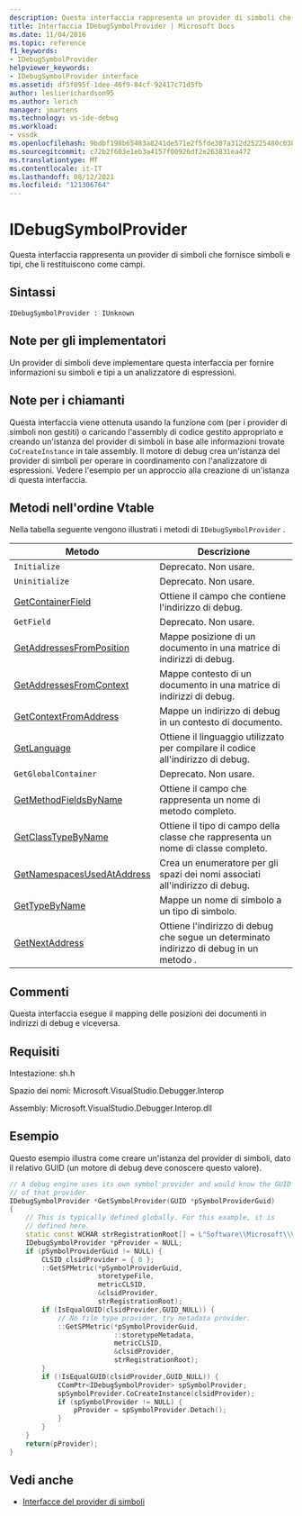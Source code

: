 ```yaml
---
description: Questa interfaccia rappresenta un provider di simboli che fornisce simboli e tipi, che li restituiscono come campi.
title: Interfaccia IDebugSymbolProvider | Microsoft Docs
ms.date: 11/04/2016
ms.topic: reference
f1_keywords:
- IDebugSymbolProvider
helpviewer_keywords:
- IDebugSymbolProvider interface
ms.assetid: df5f095f-1dee-46f9-84cf-92417c71d5fb
author: leslierichardson95
ms.author: lerich
manager: jmartens
ms.technology: vs-ide-debug
ms.workload:
- vssdk
ms.openlocfilehash: 9bdbf198b65483a8241de571e2f5fde307a312d25225480c63898da9323898f6
ms.sourcegitcommit: c72b2f603e1eb3a4157f00926df2e263831ea472
ms.translationtype: MT
ms.contentlocale: it-IT
ms.lasthandoff: 08/12/2021
ms.locfileid: "121306764"
---
```

# <a name="idebugsymbolprovider"></a>IDebugSymbolProvider
Questa interfaccia rappresenta un provider di simboli che fornisce simboli e tipi, che li restituiscono come campi.

## <a name="syntax"></a>Sintassi

```
IDebugSymbolProvider : IUnknown
```

## <a name="notes-for-implementers"></a>Note per gli implementatori
Un provider di simboli deve implementare questa interfaccia per fornire informazioni su simboli e tipi a un analizzatore di espressioni.

## <a name="notes-for-callers"></a>Note per i chiamanti
Questa interfaccia viene ottenuta usando la funzione com (per i provider di simboli non gestiti) o caricando l'assembly di codice gestito appropriato e creando un'istanza del provider di simboli in base alle informazioni trovate `CoCreateInstance` in tale assembly. Il motore di debug crea un'istanza del provider di simboli per operare in coordinamento con l'analizzatore di espressioni. Vedere l'esempio per un approccio alla creazione di un'istanza di questa interfaccia.

## <a name="methods-in-vtable-order"></a>Metodi nell'ordine Vtable
Nella tabella seguente vengono illustrati i metodi di `IDebugSymbolProvider` .

|Metodo|Descrizione|
|------------|-----------------|
|`Initialize`|Deprecato. Non usare.|
|`Uninitialize`|Deprecato. Non usare.|
|[GetContainerField](../../../extensibility/debugger/reference/idebugsymbolprovider-getcontainerfield.md)|Ottiene il campo che contiene l'indirizzo di debug.|
|`GetField`|Deprecato. Non usare.|
|[GetAddressesFromPosition](../../../extensibility/debugger/reference/idebugsymbolprovider-getaddressesfromposition.md)|Mappe posizione di un documento in una matrice di indirizzi di debug.|
|[GetAddressesFromContext](../../../extensibility/debugger/reference/idebugsymbolprovider-getaddressesfromcontext.md)|Mappe contesto di un documento in una matrice di indirizzi di debug.|
|[GetContextFromAddress](../../../extensibility/debugger/reference/idebugsymbolprovider-getcontextfromaddress.md)|Mappe un indirizzo di debug in un contesto di documento.|
|[GetLanguage](../../../extensibility/debugger/reference/idebugsymbolprovider-getlanguage.md)|Ottiene il linguaggio utilizzato per compilare il codice all'indirizzo di debug.|
|`GetGlobalContainer`|Deprecato. Non usare.|
|[GetMethodFieldsByName](../../../extensibility/debugger/reference/idebugsymbolprovider-getmethodfieldsbyname.md)|Ottiene il campo che rappresenta un nome di metodo completo.|
|[GetClassTypeByName](../../../extensibility/debugger/reference/idebugsymbolprovider-getclasstypebyname.md)|Ottiene il tipo di campo della classe che rappresenta un nome di classe completo.|
|[GetNamespacesUsedAtAddress](../../../extensibility/debugger/reference/idebugsymbolprovider-getnamespacesusedataddress.md)|Crea un enumeratore per gli spazi dei nomi associati all'indirizzo di debug.|
|[GetTypeByName](../../../extensibility/debugger/reference/idebugsymbolprovider-gettypebyname.md)|Mappe un nome di simbolo a un tipo di simbolo.|
|[GetNextAddress](../../../extensibility/debugger/reference/idebugsymbolprovider-getnextaddress.md)|Ottiene l'indirizzo di debug che segue un determinato indirizzo di debug in un metodo .|

## <a name="remarks"></a>Commenti
Questa interfaccia esegue il mapping delle posizioni dei documenti in indirizzi di debug e viceversa.

## <a name="requirements"></a>Requisiti
Intestazione: sh.h

Spazio dei nomi: Microsoft.VisualStudio.Debugger.Interop

Assembly: Microsoft.VisualStudio.Debugger.Interop.dll

## <a name="example"></a>Esempio
Questo esempio illustra come creare un'istanza del provider di simboli, dato il relativo GUID (un motore di debug deve conoscere questo valore).

```cpp
// A debug engine uses its own symbol provider and would know the GUID
// of that provider.
IDebugSymbolProvider *GetSymbolProvider(GUID *pSymbolProviderGuid)
{
    // This is typically defined globally. For this example, it is
    // defined here.
    static const WCHAR strRegistrationRoot[] = L"Software\\Microsoft\\VisualStudio\\8.0Exp";
    IDebugSymbolProvider *pProvider = NULL;
    if (pSymbolProviderGuid != NULL) {
        CLSID clsidProvider = { 0 };
        ::GetSPMetric(*pSymbolProviderGuid,
                      storetypeFile,
                      metricCLSID,
                      &clsidProvider,
                      strRegistrationRoot);
        if (IsEqualGUID(clsidProvider,GUID_NULL)) {
            // No file type provider, try metadata provider.
            ::GetSPMetric(*pSymbolProviderGuid,
                          ::storetypeMetadata,
                          metricCLSID,
                          &clsidProvider,
                          strRegistrationRoot);
        }
        if (!IsEqualGUID(clsidProvider,GUID_NULL)) {
            CComPtr<IDebugSymbolProvider> spSymbolProvider;
            spSymbolProvider.CoCreateInstance(clsidProvider);
            if (spSymbolProvider != NULL) {
                pProvider = spSymbolProvider.Detach();
            }
        }
    }
    return(pProvider);
}
```

## <a name="see-also"></a>Vedi anche
- [Interfacce del provider di simboli](../../../extensibility/debugger/reference/symbol-provider-interfaces.md)
